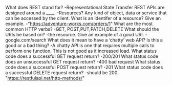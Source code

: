 What does REST stand for?
-Representational State Transfer
REST APIs are designed around a ____.
-Resources? Any kind of object, data or service that can be accessed by the client.
What is an identifer of a resource? Give an example.
-"https://adventure-works.com/orders/1"
What are the most common HTTP verbs?
-GET, POST,PUT,PATCH,DELETE
What should the URIs be based on?
-the resource.
Give an example of a good URI.
-google.com/search
What does it mean to have a ‘chatty’ web API? Is this a good or a bad thing?
-A chatty API is one that requires multiple calls to perform one function. This is not good as it increased load.
What status code does a successful GET request return?
-200/201
What status code does an unsuccessful GET request return?
-400 bad request
What status code does a successful POST request return?
-201
What status code does a successful DELETE request return?
-should be 200.
"https://restfulapi.net/http-methods/"
